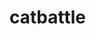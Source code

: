 # catbattle
[goofy-pic]: (https://s-media-cache-ak0.pinimg.com/originals/8b/da/c6/8bdac6d84d7c2b7561f0dc36cc141f62.png)
